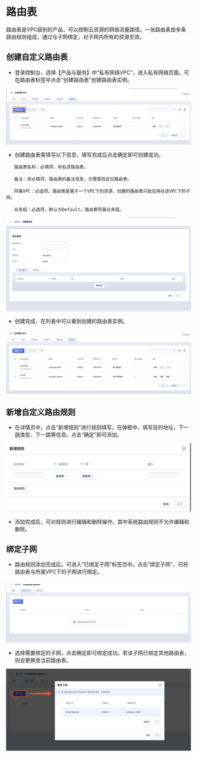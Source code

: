 

# 路由表

路由表是VPC级别的产品，可以控制云资源的网络流量路径。一张路由表由多条路由规则组成，通过与子网绑定，对子网内所有的资源生效。

## 创建自定义路由表

-  登录控制台，选择【产品与服务】中“私有网络VPC”，进入私有网络页面。可在路由表标签中点击“创建路由表”创建路由表实例。

![image](/images/guide/创建路由表.png)

-  创建路由表需填写以下信息，填写完成后点击确定即可创建成功。



``` 
   路由表名称：必填项，命名该路由表。
  
   备注：非必填项，路由表的备注信息，方便查找定位路由表。
 
   所属VPC：必选项，路由表是属于一个VPC下的资源，创建的路由表只能应用在该VPC下的子网。
  
   业务组：必选项，默认为Default。路由表所属业务组。
```

![image](/images/guide/创建路由表1.png)

-  创建完成，在列表中可以看到创建的路由表实例。

![image](/images/guide/路由表展示.png)

## 新增自定义路由规则

-  在详情页中，点击“新增规则”进行规则填写。在弹框中，填写目的地址，下一跳类型、下一跳等信息。点击“确定”即可添加。

![image](/images/guide/新增规则.png)

-  添加完成后，可对规则进行编辑和删除操作。其中系统路由规则不允许编辑和删除。

## 绑定子网

-  路由规则添加完成后，可进入“已绑定子网”标签页中。点击“绑定子网”，可将路由表与所属VPC下的子网进行绑定。

![image](/images/guide/已绑定子网.png)

-  选择需要绑定的子网，点击确定即可绑定成功。若该子网已绑定其他路由表，则会更换至当前路由表。

![image](/images/guide/绑定子网.png)
